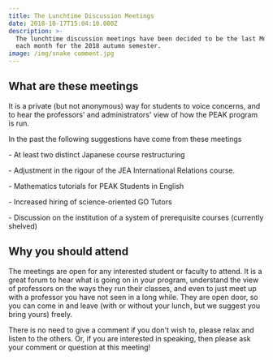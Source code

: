 ```yaml
---
title: The Lunchtime Discussion Meetings
date: 2018-10-17T15:04:10.000Z
description: >-
  The lunchtime discussion meetings have been decided to be the last Monday of
  each month for the 2018 autumn semester.
image: /img/snake comment.jpg
---
```

## What are these meetings

It is a private (but not anonymous) way for students to voice concerns, and to hear the professors' and administrators' view of how the PEAK program is run.

In the past the following suggestions have come from these meetings

\- At least two distinct Japanese course restructuring

\- Adjustment in the rigour of the JEA International Relations course.

\- Mathematics tutorials for PEAK Students in English

\- Increased hiring of science-oriented GO Tutors

\- Discussion on the institution of a system of prerequisite courses (currently shelved)

## Why you should attend

The meetings are open for any interested student or faculty to attend. It is a great forum to hear what is going on in your program, understand the view of professors on the ways they run their classes, and even to just meet up with a professor you have not seen in a long while. They are open door, so you can come in and leave (with or without your lunch, but we suggest you bring yours) freely.



There is no need to give a comment if you don't wish to, please relax and listen to the others. Or, if you are interested in speaking, then please ask your comment or question at this meeting!
